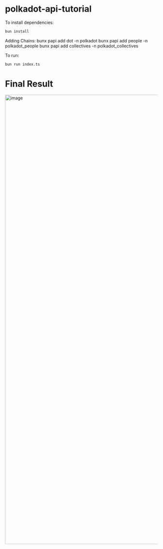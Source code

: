 # polkadot-api-tutorial

To install dependencies:

```bash
bun install
```

Adding Chains:
bunx papi add dot -n polkadot
bunx papi add people -n polkadot_people
bunx papi add collectives -n polkadot_collectives

To run:

```bash
bun run index.ts
```
# Final Result
<img width="1824" height="1476" alt="image" src="https://github.com/user-attachments/assets/794e5eb7-68d1-4414-b341-e5829e5de680" />

